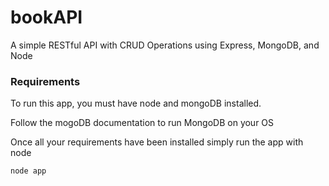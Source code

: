 # bookAPI
A simple RESTful API with CRUD Operations using Express, MongoDB, and Node


### Requirements

To run this app, you must have node and mongoDB installed. 

Follow the mogoDB documentation to run MongoDB on your OS

Once all your requirements have been installed simply run the app with node

``` 
node app
